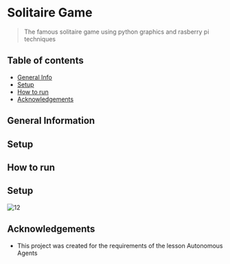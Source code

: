 # Solitaire Game
> The famous solitaire game using python graphics and rasberry pi techniques

## Table of contents
* [General Info](#general-information)
* [Setup](#setup)
* [How to run](#how-to-run)
* [Acknowledgements](#acknowledgements)

## General Information


## Setup


## How to run

## Setup
![12](https://user-images.githubusercontent.com/22920222/154859827-37af8072-1a45-45c3-bf6e-2b8c772f7e6a.png)








## Acknowledgements
- This project was created for the requirements of the lesson Autonomous Agents
